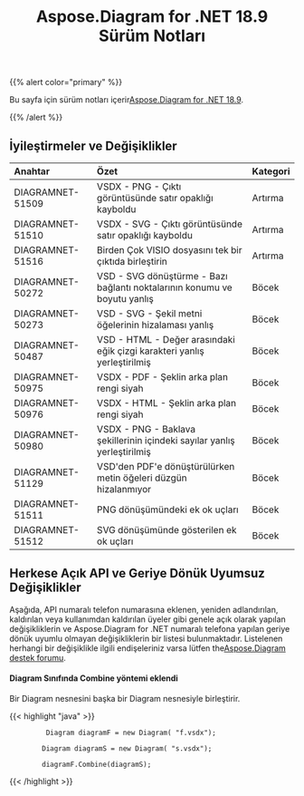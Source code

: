 ﻿---
title: Aspose.Diagram for .NET 18.9 Sürüm Notları
type: docs
weight: 40
url: /tr/net/aspose-diagram-for-net-18-9-release-notes/
---
{{% alert color="primary" %}} 

 Bu sayfa için sürüm notları içerir[Aspose.Diagram for .NET 18.9](https://www.nuget.org/packages/Aspose.Diagram/18.9.0).

{{% /alert %}} 
## **İyileştirmeler ve Değişiklikler**

|**Anahtar**|**Özet**|**Kategori**|
|:- |:- |:- |
|DIAGRAMNET-51509|VSDX - PNG - Çıktı görüntüsünde satır opaklığı kayboldu|Artırma|
|DIAGRAMNET-51510|VSDX - SVG - Çıktı görüntüsünde satır opaklığı kayboldu|Artırma|
|DIAGRAMNET-51516|Birden Çok VISIO dosyasını tek bir çıktıda birleştirin|Artırma|
|DIAGRAMNET-50272|VSD - SVG dönüştürme - Bazı bağlantı noktalarının konumu ve boyutu yanlış|Böcek|
|DIAGRAMNET-50273|VSD - SVG - Şekil metni öğelerinin hizalaması yanlış|Böcek|
|DIAGRAMNET-50487|VSD - HTML - Değer arasındaki eğik çizgi karakteri yanlış yerleştirilmiş|Böcek|
|DIAGRAMNET-50975|VSDX - PDF - Şeklin arka plan rengi siyah|Böcek|
|DIAGRAMNET-50976|VSDX - HTML - Şeklin arka plan rengi siyah|Böcek|
|DIAGRAMNET-50980|VSDX - PNG - Baklava şekillerinin içindeki sayılar yanlış yerleştirilmiş|Böcek|
|DIAGRAMNET-51129|VSD'den PDF'e dönüştürülürken metin öğeleri düzgün hizalanmıyor|Böcek|
|DIAGRAMNET-51511|PNG dönüşümündeki ek ok uçları|Böcek|
|DIAGRAMNET-51512|SVG dönüşümünde gösterilen ek ok uçları|Böcek|
## **Herkese Açık API ve Geriye Dönük Uyumsuz Değişiklikler**
Aşağıda, API numaralı telefon numarasına eklenen, yeniden adlandırılan, kaldırılan veya kullanımdan kaldırılan üyeler gibi genele açık olarak yapılan değişikliklerin ve Aspose.Diagram for .NET numaralı telefona yapılan geriye dönük uyumlu olmayan değişikliklerin bir listesi bulunmaktadır. Listelenen herhangi bir değişiklikle ilgili endişeleriniz varsa lütfen the[Aspose.Diagram destek forumu](https://forum.aspose.com/c/diagram/17).
#### **Diagram Sınıfında Combine yöntemi eklendi**
Bir Diagram nesnesini başka bir Diagram nesnesiyle birleştirir.

{{< highlight "java" >}}

             Diagram diagramF = new Diagram( "f.vsdx");

            Diagram diagramS = new Diagram( "s.vsdx");

            diagramF.Combine(diagramS);

{{< /highlight >}}
